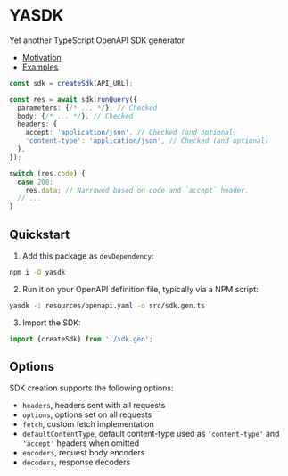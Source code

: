 # YASDK

Yet another TypeScript OpenAPI SDK generator

+ [Motivation](https://github.com/mtth/yasdk#why)
+ [Examples](https://github.com/mtth/yasdk#examples)

```typescript
const sdk = createSdk(API_URL);

const res = await sdk.runQuery({
  parameters: {/* ... */}, // Checked
  body: {/* ... */}, // Checked
  headers: {
    accept: 'application/json', // Checked (and optional)
    'content-type': 'application/json', // Checked (and optional)
  },
});

switch (res.code) {
  case 200:
    res.data; // Narrowed based on code and `accept` header.
  // ...
}
```

## Quickstart

1. Add this package as `devDependency`:

```sh
npm i -D yasdk
```

2. Run it on your OpenAPI definition file, typically via a NPM script:

```sh
yasdk -i resources/openapi.yaml -o src/sdk.gen.ts
```

3. Import the SDK:

```typescript
import {createSdk} from './sdk.gen';
```

## Options

SDK creation supports the following options:

+ `headers`, headers sent with all requests
+ `options`, options set on all requests
+ `fetch`, custom fetch implementation
+ `defaultContentType`, default content-type used as `'content-type'` and
  `'accept'` headers when omitted
+ `encoders`, request body encoders
+ `decoders`, response decoders

